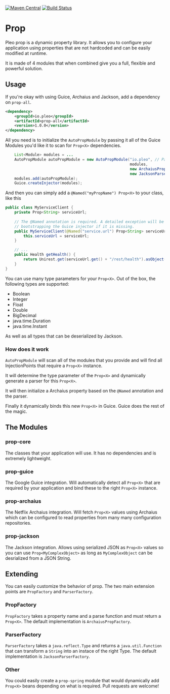 [![Maven Central](https://maven-badges.herokuapp.com/maven-central/io.pleo/prop-all/badge.svg)](http://search.maven.org/#search%7Cga%7C1%7Cg%3A%22io.pleo%22)
[![Build Status](https://travis-ci.org/pleo-io/prop.svg?branch=master)](https://travis-ci.org/pleo-io/prop)

# Prop

Pleo prop is a dynamic property library. It allows you to configure your application using properties that are not hardcoded and can be easily modified at runtime.

It is made of 4 modules that when combined give you a full, flexible and powerful solution.

## Usage

If you're okay with using Guice, Archaius and Jackson, add a dependency on `prop-all`.

```xml
<dependency>
    <groupId>io.pleo</groupId>
    <artifactId>prop-all</artifactId>
    <version>1.0.0</version>
</dependency>
```

All you need is to initialize the `AutoPropModule` by passing it all of the Guice Modules you'd like it to scan for `Prop<X>` dependencies.

```java
    List<Module> modules = ...
    AutoPropModule autoPropModule = new AutoPropModule("io.pleo", // Package prefix
                                                       modules,
                                                       new ArchaiusPropFactory(),
                                                       new JacksonParserFactory());
    modules.add(autoPropModule);
    Guice.createInjector(modules);
```

And then you can simply add a `@Named("myPropName") Prop<X>` to your class, like this

```java
public class MyServiceClient {
    private Prop<String> serviceUrl;
    
    // The @Named annotation is required. A detailed exception will be thrown when 
    // bootstrapping the Guice injector if it is missing.
    public MyServiceClient(@Named("service.url") Prop<String> serviceUrl) {
        this.serviceUrl = serviceUrl;
    }

    // ...
    public Health getHealth() {
        return Unirest.get(serviceUrl.get() + "/rest/health").asObject(Health.class).getBody();
    }
}
```  

You can use many type parameters for your `Prop<X>`. Out of the box, the following types are supported:

* Boolean
* Integer
* Float
* Double
* BigDecimal
* java.time.Duration
* java.time.Instant

As well as all types that can be deserialized by Jackson.

### How does it work

`AutoPropModule` will scan all of the modules that you provide and will find all InjectionPoints that require a `Prop<X>` instance. 

It will determine the type parameter of the `Prop<X>` and dynamically generate a parser for this `Prop<X>`.

It will then initialize a Archaius property based on the `@Named` annotation and the parser.

Finally it dynamically binds this new `Prop<X>` in Guice. Guice does the rest of the magic. 

## The Modules

### prop-core

The classes that your application will use. It has no dependencies and is extremely lightweight.

### prop-guice

The Google Guice integration. Will automatically detect all `Prop<X>` that are required by your application and bind these to the right `Prop<X>` instance.

### prop-archaius

The Netflix Archaius integration. Will fetch `Prop<X>` values using Archaius which can be configured to read properties from many many configuration repositories.

### prop-jackson

The Jackson integration. Allows using serialized JSON as `Prop<X>` values so you can use `Prop<MyComplexObject>` as long as `MyComplexObject` can be desrialized from a JSON String.

## Extending

You can easily customize the behavior of prop. The two main extension points are `PropFactory` and `ParserFactory`.

### PropFactory

`PropFactory` takes a property name and a parse function and must return a `Prop<X>`. The default implementation is `ArchaiusPropFactory`.

### ParserFactory

`ParserFactory` takes a `java.reflect.Type` and returns a `java.util.Function` that can transform a `String` into an instace of the right Type. The default implementation is `JacksonParserFactory`.

### Other

You could easily create a `prop-spring` module that would dynamically add `Prop<X>` beans depending on what is required. Pull requests are welcome!
 

